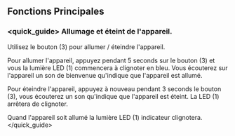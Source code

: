 ## Fonctions Principales

### <quick_guide> Allumage et éteint de l'appareil.

Utilisez le bouton (3) pour allumer / éteindre l'appareil.

Pour allumer l'appareil, appuyez pendant 5 seconds sur le bouton (3) et vous la lumière LED (1) commencera à clignoter en bleu.  Vous écouterez sur l'appareil un son de bienvenue qu'indique que l'appareil est allumé.

Pour éteindre l'appareil, appuyez à nouveau pendant 3 seconds le bouton (3), vous écouterez un son qu'indique que l'appareil est éteint. La LED (1) arrêtera de clignoter.

Quand l'appareil soit allumé la lumière LED (1) indicateur clignotera.
</quick_guide>

